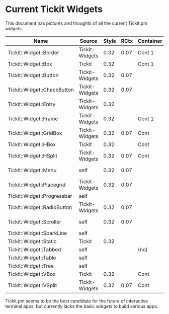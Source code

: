 # Current Tickit Widgets

This document has pictures and thoughts of all the current Tickit.pm
widgets.

| Name                        | Source         | Style | RCtx | Container | Notes |
|-----------------------------|----------------|-------|------|-----------|-------|
| Tickit::Widget::Border      | Tickit-Widgets | 0.32  | 0.07 | Cont 1    |       |
| Tickit::Widget::Box         | Tickit         | 0.32  |      | Cont 1    |       |
| Tickit::Widget::Button      | Tickit-Widgets | 0.32  | 0.07 |           |       |
| Tickit::Widget::CheckButton | Tickit-Widgets | 0.32  | 0.07 |           | Test-case for Tickit::Style |
| Tickit::Widget::Entry       | Tickit-Widgets | 0.32  |      |           |       |
| Tickit::Widget::Frame       | Tickit-Widgets | 0.32  |      | Cont 1    |       |
| Tickit::Widget::GridBox     | Tickit-Widgets | 0.32  | 0.07 | Cont      |       |
| Tickit::Widget::HBox        | Tickit         | 0.32  |      | Cont      |       |
| Tickit::Widget::HSplit      | Tickit-Widgets | 0.32  | 0.07 | Cont      |       |
| Tickit::Widget::Menu        | self           | 0.32  | 0.07 |           | Test-case for Tickit::RenderContext |
| Tickit::Widget::Placegrid   | Tickit-Widgets | 0.32  | 0.07 |           |       |
| Tickit::Widget::Progressbar | self           |       |      |           |       |
| Tickit::Widget::RadioButton | Tickit-Widgets | 0.32  | 0.07 |           | Test-case for Tickit::Style |
| Tickit::Widget::Scroller    | self           | 0.32  | 0.07 |           | Test-case for Tickit::RenderContext |
| Tickit::Widget::SparkLine   | self           |       |      |           |       |
| Tickit::Widget::Static      | Tickit         | 0.32  |      |           |       |
| Tickit::Widget::Tabbed      | self           |       |      | (no)      |       |
| Tickit::Widget::Table       | self           |       |      |           |       |
| Tickit::Widget::Tree        | self           |       |      |           |       |
| Tickit::Widget::VBox        | Tickit         | 0.32  |      | Cont      |       |
| Tickit::Widget::VSplit      | Tickit-Widgets | 0.32  | 0.07 | Cont      |       |

Tickit.pm seems to be the best candidate for the future of
interactive terminal apps, but currently lacks the basic widgets to
build serious apps.

